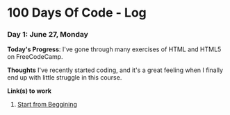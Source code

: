 # 100 Days Of Code - Log

### Day 1: June 27, Monday

**Today's Progress**: I've gone through many exercises of HTML and HTML5 on FreeCodeCamp.

**Thoughts** I've recently started coding, and it's a great feeling when I finally end up with little struggle in this course.

**Link(s) to work**
1. [Start from Beggining](https://www.freecodecamp.org/learn/responsive-web-design/)

